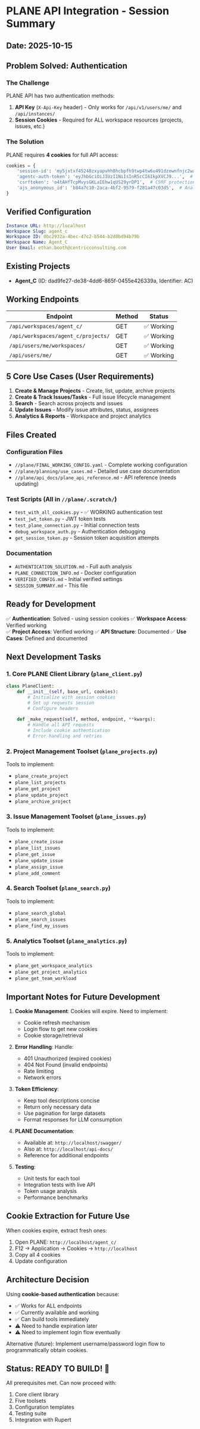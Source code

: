 # PLANE API Integration - Session Summary

## Date: 2025-10-15

## Problem Solved: Authentication

### The Challenge
PLANE API has two authentication methods:
1. **API Key** (`X-Api-Key` header) - Only works for `/api/v1/users/me/` and `/api/instances/`
2. **Session Cookies** - Required for ALL workspace resources (projects, issues, etc.)

### The Solution
PLANE requires **4 cookies** for full API access:

```python
cookies = {
    'session-id': 'my5jxtxf45248zxyapvhh8hcbpfh9twp4tw6u491dzewnfnjc2wapwccwanxetpg5d00u8amq78zvjwdetdhdo8x8p8p3ps6xlbbl1nm4dvg9c59aj7ehuq3adahedna',  # PRIMARY
    'agentc-auth-token': 'eyJhbGciOiJIUzI1NiIsInR5cCI6IkpXVCJ9...',  # JWT token
    'csrftoken': 'o4tAHfTcpMvysGKLaIEhw1qUS29yrDP1',  # CSRF protection
    'ajs_anonymous_id': 'b84a7c10-2aca-4bf2-9579-f281a47c03d5',  # Analytics
}
```

## Verified Configuration

```yaml
Instance URL: http://localhost
Workspace Slug: agent_c
Workspace ID: 0bc2932a-4bec-47c2-b544-b2d8bd94b79b
Workspace Name: Agent_C
User Email: ethan.booth@centricconsulting.com
```

## Existing Projects
- **Agent_C** (ID: dad9fe27-de38-4dd6-865f-0455e426339a, Identifier: AC)

## Working Endpoints

| Endpoint | Method | Status |
|----------|--------|--------|
| `/api/workspaces/agent_c/` | GET | ✅ Working |
| `/api/workspaces/agent_c/projects/` | GET | ✅ Working |
| `/api/users/me/workspaces/` | GET | ✅ Working |
| `/api/users/me/` | GET | ✅ Working |

## 5 Core Use Cases (User Requirements)

1. **Create & Manage Projects** - Create, list, update, archive projects
2. **Create & Track Issues/Tasks** - Full issue lifecycle management
3. **Search** - Search across projects and issues
4. **Update Issues** - Modify issue attributes, status, assignees
5. **Analytics & Reports** - Workspace and project analytics

## Files Created

### Configuration Files
- `//plane/FINAL_WORKING_CONFIG.yaml` - Complete working configuration
- `//plane/planning/use_cases.md` - Detailed use case documentation
- `//plane/api_docs/plane_api_reference.md` - API reference (needs updating)

### Test Scripts (All in `//plane/.scratch/`)
- `test_with_all_cookies.py` - ✅ WORKING authentication test
- `test_jwt_token.py` - JWT token tests
- `test_plane_connection.py` - Initial connection tests
- `debug_workspace_auth.py` - Authentication debugging
- `get_session_token.py` - Session token acquisition attempts

### Documentation
- `AUTHENTICATION_SOLUTION.md` - Full auth analysis
- `PLANE_CONNECTION_INFO.md` - Docker configuration
- `VERIFIED_CONFIG.md` - Initial verified settings
- `SESSION_SUMMARY.md` - This file

## Ready for Development

✅ **Authentication**: Solved - using session cookies
✅ **Workspace Access**: Verified working  
✅ **Project Access**: Verified working
✅ **API Structure**: Documented
✅ **Use Cases**: Defined and documented

## Next Development Tasks

### 1. Core PLANE Client Library (`plane_client.py`)
```python
class PlaneClient:
    def __init__(self, base_url, cookies):
        # Initialize with session cookies
        # Set up requests session
        # Configure headers
        
    def _make_request(self, method, endpoint, **kwargs):
        # Handle all API requests
        # Include cookie authentication
        # Error handling and retries
```

### 2. Project Management Toolset (`plane_projects.py`)
Tools to implement:
- `plane_create_project`
- `plane_list_projects`
- `plane_get_project`
- `plane_update_project`
- `plane_archive_project`

### 3. Issue Management Toolset (`plane_issues.py`)
Tools to implement:
- `plane_create_issue`
- `plane_list_issues`
- `plane_get_issue`
- `plane_update_issue`
- `plane_assign_issue`
- `plane_add_comment`

### 4. Search Toolset (`plane_search.py`)
Tools to implement:
- `plane_search_global`
- `plane_search_issues`
- `plane_find_my_issues`

### 5. Analytics Toolset (`plane_analytics.py`)
Tools to implement:
- `plane_get_workspace_analytics`
- `plane_get_project_analytics`
- `plane_get_team_workload`

## Important Notes for Future Development

1. **Cookie Management**: Cookies will expire. Need to implement:
   - Cookie refresh mechanism
   - Login flow to get new cookies
   - Cookie storage/retrieval

2. **Error Handling**: Handle:
   - 401 Unauthorized (expired cookies)
   - 404 Not Found (invalid endpoints)
   - Rate limiting
   - Network errors

3. **Token Efficiency**: 
   - Keep tool descriptions concise
   - Return only necessary data
   - Use pagination for large datasets
   - Format responses for LLM consumption

4. **PLANE Documentation**: 
   - Available at: `http://localhost/swagger/`
   - Also at: `http://localhost/api-docs/`
   - Reference for additional endpoints

5. **Testing**: 
   - Unit tests for each tool
   - Integration tests with live API
   - Token usage analysis
   - Performance benchmarks

## Cookie Extraction for Future Use

When cookies expire, extract fresh ones:
1. Open PLANE: `http://localhost/agent_c/`
2. F12 → Application → Cookies → `http://localhost`
3. Copy all 4 cookies
4. Update configuration

## Architecture Decision

Using **cookie-based authentication** because:
- ✅ Works for ALL endpoints
- ✅ Currently available and working
- ✅ Can build tools immediately
- ⚠️ Need to handle expiration later
- ⚠️ Need to implement login flow eventually

Alternative (future): Implement username/password login flow to programmatically obtain cookies.

## Status: READY TO BUILD! 🚀

All prerequisites met. Can now proceed with:
1. Core client library
2. Five toolsets
3. Configuration templates
4. Testing suite
5. Integration with Rupert
